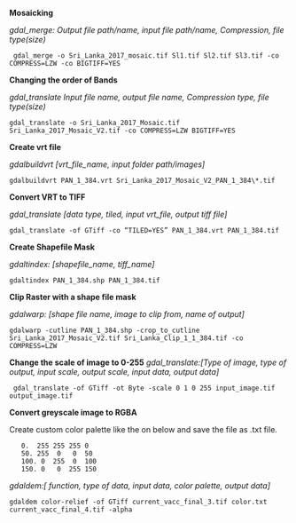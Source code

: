 ﻿**Mosaicking**
 
*gdal_merge: Output file path/name, input file path/name, Compression, file type(size)*
 
	 gdal_merge -o Sri_Lanka_2017_mosaic.tif Sl1.tif Sl2.tif Sl3.tif -co COMPRESS=LZW -co BIGTIFF=YES

**Changing the order of Bands**

*gdal_translate Input file name, output file name, Compression type, file type(size)*

	gdal_translate -o Sri_Lanka_2017_Mosaic.tif Sri_Lanka_2017_Mosaic_V2.tif -co COMPRESS=LZW BIGTIFF=YES

**Create vrt file**

*gdalbuildvrt [vrt_file_name, input folder path/images]*

	gdalbuildvrt PAN_1_384.vrt Sri_Lanka_2017_Mosaic_V2_PAN_1_384\*.tif

**Convert VRT to TIFF**

*gdal_translate [data type, tiled, input vrt_file, output tiff file]*

	gdal_translate -of GTiff -co “TILED=YES” PAN_1_384.vrt PAN_1_384.tif

**Create Shapefile Mask**

*gdaltindex: [shapefile_name, tiff_name]*

	gdaltindex PAN_1_384.shp PAN_1_384.tif

**Clip Raster with a shape file mask**

*gdalwarp: [shape file name, image to clip from, name of output]*

	gdalwarp -cutline PAN_1_384.shp -crop_to_cutline Sri_Lanka_2017_Mosaic_V2.tif Sri_Lanka_Clip_1_1_384.tif -co COMPRESS=LZW

**Change the scale of image to 0-255**
*gdal_translate:[Type of image, type of output, input scale, output scale, input data, output data]*

	 gdal_translate -of GTiff -ot Byte -scale 0 1 0 255 input_image.tif output_image.tif 

**Convert greyscale image to RGBA**

Create custom color palette like the on below and save the file as .txt file. 

       0.  255 255 255 0
       50. 255  0   0  50
       100. 0  255  0  100
       150. 0   0  255 150

*gdaldem:[ function, type of data, input data, color palette, output data]*

	gdaldem color-relief -of GTiff current_vacc_final_3.tif color.txt current_vacc_final_4.tif -alpha

